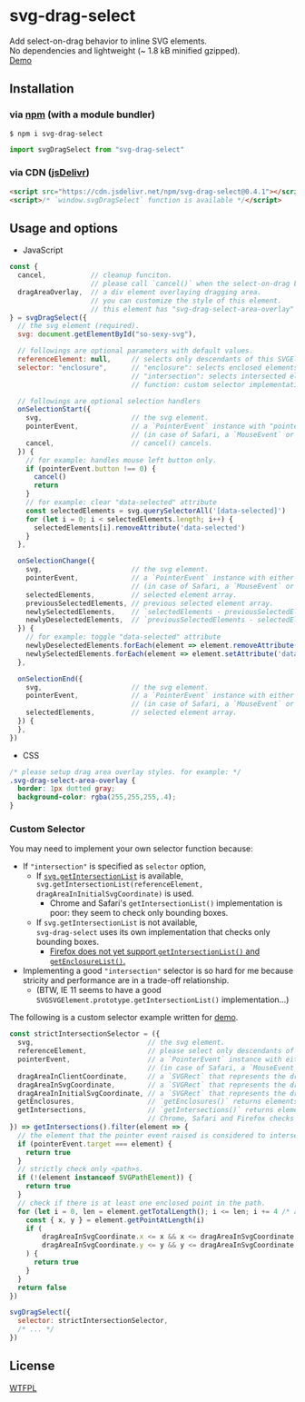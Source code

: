 # svg-drag-select

Add select-on-drag behavior to inline SVG elements.  
No dependencies and lightweight (~ 1.8 kB minified gzipped).  
[Demo](https://luncheon.github.io/svg-drag-select/)


## Installation

### via [npm](https://www.npmjs.com/package/svg-drag-select) (with a module bundler)

```
$ npm i svg-drag-select
```

```js
import svgDragSelect from "svg-drag-select"
```

### via CDN ([jsDelivr](https://www.jsdelivr.com/package/npm/svg-drag-select))

```html
<script src="https://cdn.jsdelivr.net/npm/svg-drag-select@0.4.1"></script>
<script>/* `window.svgDragSelect` function is available */</script>
```


## Usage and options

* JavaScript

```js
const {
  cancel,           // cleanup funciton.
                    // please call `cancel()` when the select-on-drag behavior is no longer needed.
  dragAreaOverlay,  // a div element overlaying dragging area.
                    // you can customize the style of this element.
                    // this element has "svg-drag-select-area-overlay" class by default.
} = svgDragSelect({
  // the svg element (required).
  svg: document.getElementById("so-sexy-svg"),

  // followings are optional parameters with default values.
  referenceElement: null,     // selects only descendants of this SVGElement if specified.
  selector: "enclosure",      // "enclosure": selects enclosed elements using getEnclosureList().
                              // "intersection": selects intersected elements using getIntersectionList().
                              // function: custom selector implementation

  // followings are optional selection handlers
  onSelectionStart({
    svg,                      // the svg element.
    pointerEvent,             // a `PointerEvent` instance with "pointerdown" type.
                              // (in case of Safari, a `MouseEvent` or a `TouchEvent` is used instead.)
    cancel,                   // cancel() cancels.
  }) {
    // for example: handles mouse left button only.
    if (pointerEvent.button !== 0) {
      cancel()
      return
    }
    // for example: clear "data-selected" attribute
    const selectedElements = svg.querySelectorAll('[data-selected]')
    for (let i = 0; i < selectedElements.length; i++) {
      selectedElements[i].removeAttribute('data-selected')
    }
  },

  onSelectionChange({
    svg,                      // the svg element.
    pointerEvent,             // a `PointerEvent` instance with either a "pointerdown" event or a "pointermove" event.
                              // (in case of Safari, a `MouseEvent` or a `TouchEvent` is used instead.)
    selectedElements,         // selected element array.
    previousSelectedElements, // previous selected element array.
    newlySelectedElements,    // `selectedElements - previousSelectedElements`
    newlyDeselectedElements,  // `previousSelectedElements - selectedElements`
  }) {
    // for example: toggle "data-selected" attribute
    newlyDeselectedElements.forEach(element => element.removeAttribute('data-selected'))
    newlySelectedElements.forEach(element => element.setAttribute('data-selected', ''))
  },

  onSelectionEnd({
    svg,                      // the svg element.
    pointerEvent,             // a `PointerEvent` instance with either a "pointerup" event or a "pointercancel" event.
                              // (in case of Safari, a `MouseEvent` or a `TouchEvent` is used instead.)
    selectedElements,         // selected element array.
  }) {
  },
})
```

* CSS

```css
/* please setup drag area overlay styles. for example: */
.svg-drag-select-area-overlay {
  border: 1px dotted gray;
  background-color: rgba(255,255,255,.4);
}
```

### Custom Selector

You may need to implement your own selector function because:

* If `"intersection"` is specified as `selector` option,
  * If [`svg.getIntersectionList`](https://www.w3.org/TR/2011/REC-SVG11-20110816/struct.html#__svg__SVGSVGElement__getIntersectionList) is available,  
    `svg.getIntersectionList(referenceElement, dragAreaInInitialSvgCoordinate)` is used.
    * Chrome and Safari's `getIntersectionList()` implementation is poor: they seem to check only bounding boxes.
  * If `svg.getIntersectionList` is not available,  
    `svg-drag-select` uses its own implementation that checks only bounding boxes.
    * [Firefox does not yet support `getIntersectionList()` and `getEnclosureList()`.](https://bugzilla.mozilla.org/show_bug.cgi?id=501421)
* Implementing a good `"intersection"` selector is so hard for me because stricity and performance are in a trade-off relationship.
  * (BTW, IE 11 seems to have a good `SVGSVGElement.prototype.getIntersectionList()` implementation...)

The following is a custom selector example written for [demo](https://luncheon.github.io/svg-drag-select/).

```js
const strictIntersectionSelector = ({
  svg,                            // the svg element.
  referenceElement,               // please select only descendants of this SVGElement if specified.
  pointerEvent,                   // a `PointerEvent` instance with either a "pointerdown" event or a "pointermove" event.
                                  // (in case of Safari, a `MouseEvent` or a `TouchEvent` is used instead.)
  dragAreaInClientCoordinate,     // a `SVGRect` that represents the dragging area in client coordinate.
  dragAreaInSvgCoordinate,        // a `SVGRect` that represents the dragging area in svg coordinate.
  dragAreaInInitialSvgCoordinate, // a `SVGRect` that represents the dragging area in initial viewport coordinate of the svg.
  getEnclosures,                  // `getEnclosures()` returns elements enclosed in the dragging area.
  getIntersections,               // `getIntersections()` returns elements intersect the dragging area.
                                  // Chrome, Safari and Firefox checks only bounding box intersection.
}) => getIntersections().filter(element => {
  // the element that the pointer event raised is considered to intersect.
  if (pointerEvent.target === element) {
    return true
  }
  // strictly check only <path>s.
  if (!(element instanceof SVGPathElement)) {
    return true
  }
  // check if there is at least one enclosed point in the path.
  for (let i = 0, len = element.getTotalLength(); i <= len; i += 4 /* arbitrary */) {
    const { x, y } = element.getPointAtLength(i)
    if (
        dragAreaInSvgCoordinate.x <= x && x <= dragAreaInSvgCoordinate.x + dragAreaInSvgCoordinate.width &&
        dragAreaInSvgCoordinate.y <= y && y <= dragAreaInSvgCoordinate.y + dragAreaInSvgCoordinate.height
    ) {
      return true
    }
  }
  return false
})

svgDragSelect({
  selector: strictIntersectionSelector,
  /* ... */
})
```


## License

[WTFPL](http://www.wtfpl.net)

